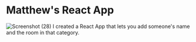 # Matthew's React App
![Screenshot (28)](https://github.com/mbutterfield322/Week-15-Assignment/assets/114889947/1edb75b4-52a7-41ff-8cc1-bb1f90dbdfa5)
I created a React App that lets you add someone's name and the room in that category.
